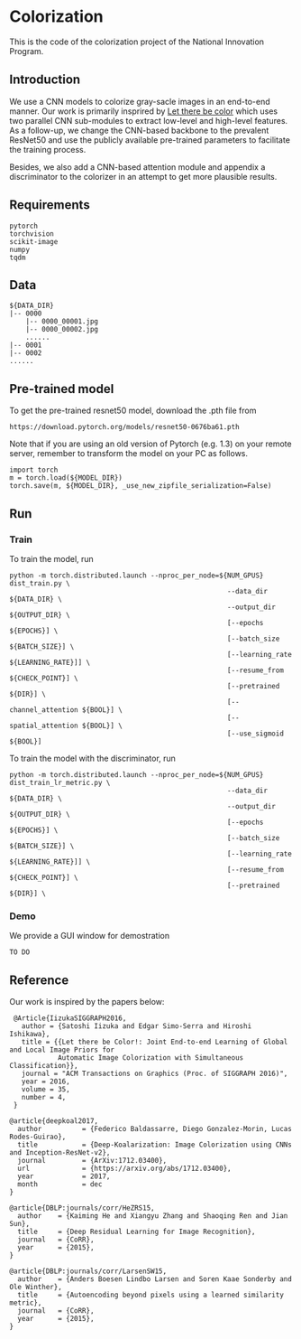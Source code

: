 # Colorization
This is the code of the colorization project of the National Innovation Program.

## Introduction
We use a CNN models to colorize gray-sacle images in an end-to-end manner. Our work is primarily insprired by [Let there be color](https://github.com/satoshiiizuka/siggraph2016_colorization) which uses two parallel CNN sub-modules to extract low-level and high-level features. As a follow-up, we change the CNN-based backbone to the prevalent ResNet50 and use the publicly available pre-trained parameters to facilitate the training process.

Besides, we also add a CNN-based attention module and appendix a discriminator to the colorizer in an attempt to get more plausible results.

## Requirements

```
pytorch
torchvision
scikit-image
numpy
tqdm
```
## Data
```
${DATA_DIR}
|-- 0000
    |-- 0000_00001.jpg
    |-- 0000_00002.jpg
    ......
|-- 0001
|-- 0002
......
```

## Pre-trained model
To get the pre-trained resnet50 model, download the .pth file from
```
https://download.pytorch.org/models/resnet50-0676ba61.pth
```
Note that if you are using an old version of Pytorch (e.g. 1.3) on your remote server, remember to transform the model on your PC as follows.
```
import torch
m = torch.load(${MODEL_DIR})
torch.save(m, ${MODEL_DIR}, _use_new_zipfile_serialization=False)
```

## Run
### Train 
To train the model, run 
```
python -m torch.distributed.launch --nproc_per_node=${NUM_GPUS} dist_train.py \
                                                      --data_dir ${DATA_DIR} \
                                                      --output_dir ${OUTPUT_DIR} \
                                                      [--epochs ${EPOCHS}] \
                                                      [--batch_size ${BATCH_SIZE}] \
                                                      [--learning_rate ${LEARNING_RATE}]] \
                                                      [--resume_from ${CHECK_POINT}] \
                                                      [--pretrained ${DIR}] \
                                                      [--channel_attention ${BOOL}] \
                                                      [--spatial_attention ${BOOL}] \
                                                      [--use_sigmoid ${BOOL}] 
```
To train the model with the discriminator, run 
```
python -m torch.distributed.launch --nproc_per_node=${NUM_GPUS} dist_train_lr_metric.py \
                                                      --data_dir ${DATA_DIR} \
                                                      --output_dir ${OUTPUT_DIR} \ 
                                                      [--epochs ${EPOCHS}] \
                                                      [--batch_size ${BATCH_SIZE}] \
                                                      [--learning_rate ${LEARNING_RATE}]] \
                                                      [--resume_from ${CHECK_POINT}] \
                                                      [--pretrained ${DIR}] \
```
### Demo
We provide a GUI window for demostration
```
TO DO
```

## Reference
Our work is inspired by the papers below:
```
 @Article{IizukaSIGGRAPH2016,
   author = {Satoshi Iizuka and Edgar Simo-Serra and Hiroshi Ishikawa},
   title = {{Let there be Color!: Joint End-to-end Learning of Global and Local Image Priors for 
            Automatic Image Colorization with Simultaneous Classification}},
   journal = "ACM Transactions on Graphics (Proc. of SIGGRAPH 2016)",
   year = 2016,
   volume = 35,
   number = 4,
 }
```

```
@article{deepkoal2017,
  author          = {Federico Baldassarre, Diego Gonzalez-Morin, Lucas Rodes-Guirao},
  title           = {Deep-Koalarization: Image Colorization using CNNs and Inception-ResNet-v2},
  journal         = {ArXiv:1712.03400},
  url             = {https://arxiv.org/abs/1712.03400},
  year            = 2017,
  month           = dec
}
```
```
@article{DBLP:journals/corr/HeZRS15,
  author    = {Kaiming He and Xiangyu Zhang and Shaoqing Ren and Jian Sun},
  title     = {Deep Residual Learning for Image Recognition},
  journal   = {CoRR},
  year      = {2015},
}
```
```
@article{DBLP:journals/corr/LarsenSW15,
  author    = {Anders Boesen Lindbo Larsen and Soren Kaae Sonderby and Ole Winther},
  title     = {Autoencoding beyond pixels using a learned similarity metric},
  journal   = {CoRR},
  year      = {2015},
}
```
